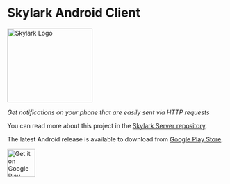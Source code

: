 # Skylark Android Client

<img src="https://epixstudios.co.uk/filer/canonical/1532270627/2/" alt="Skylark Logo" width="196px" height="170px">

*Get notifications on your phone that are easily sent via HTTP requests*


You can read more about this project in the [Skylark Server repository](https://github.com/damianmoore/skylark-server).

The latest Android release is available to download from [Google Play Store](https://play.google.com/store/apps/details?id=uk.co.epixstudios.skylark).

<a href='https://play.google.com/store/apps/details?id=uk.co.epixstudios.skylark&pcampaignid=pcampaignidMKT-Other-global-all-co-prtnr-py-PartBadge-Mar2515-1'><img alt='Get it on Google Play' src='https://play.google.com/intl/en_us/badges/static/images/badges/en_badge_web_generic.png' height="64px"/></a>
